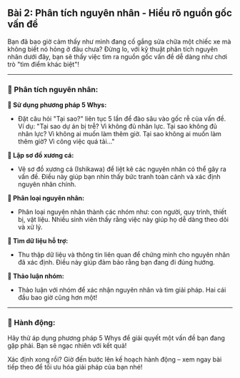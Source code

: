 ## Bài 2: Phân tích nguyên nhân - Hiểu rõ nguồn gốc vấn đề

Bạn đã bao giờ cảm thấy như mình đang cố gắng sửa chữa một chiếc xe mà không biết nó hỏng ở đâu chưa? Đừng lo, với kỹ thuật phân tích nguyên nhân dưới đây, bạn sẽ thấy việc tìm ra nguồn gốc vấn đề dễ dàng như chơi trò "tìm điểm khác biệt"!

---

### 📌 Phân tích nguyên nhân:

**🔹 Sử dụng phương pháp 5 Whys:**
- Đặt câu hỏi "Tại sao?" liên tục 5 lần để đào sâu vào gốc rễ của vấn đề. Ví dụ: "Tại sao dự án bị trễ? Vì không đủ nhân lực. Tại sao không đủ nhân lực? Vì không ai muốn làm thêm giờ. Tại sao không ai muốn làm thêm giờ? Vì công việc quá tải..."

**🔹 Lập sơ đồ xương cá:**
- Vẽ sơ đồ xương cá (Ishikawa) để liệt kê các nguyên nhân có thể gây ra vấn đề. Điều này giúp bạn nhìn thấy bức tranh toàn cảnh và xác định nguyên nhân chính.

**🔹 Phân loại nguyên nhân:**
- Phân loại nguyên nhân thành các nhóm như: con người, quy trình, thiết bị, vật liệu. Nhiều sinh viên thấy rằng việc này giúp họ dễ dàng theo dõi và xử lý.

**🔹 Tìm dữ liệu hỗ trợ:**
- Thu thập dữ liệu và thông tin liên quan để chứng minh cho nguyên nhân đã xác định. Điều này giúp đảm bảo rằng bạn đang đi đúng hướng.

**🔹 Thảo luận nhóm:**
- Thảo luận với nhóm để xác nhận nguyên nhân và tìm giải pháp. Hai cái đầu bao giờ cũng hơn một!

---

### 🚀 Hành động:

Hãy thử áp dụng phương pháp 5 Whys để giải quyết một vấn đề bạn đang gặp phải. Bạn sẽ ngạc nhiên với kết quả!

Xác định xong rồi? Giờ đến bước lên kế hoạch hành động – xem ngay bài tiếp theo để tối ưu hóa giải pháp của bạn nhé!